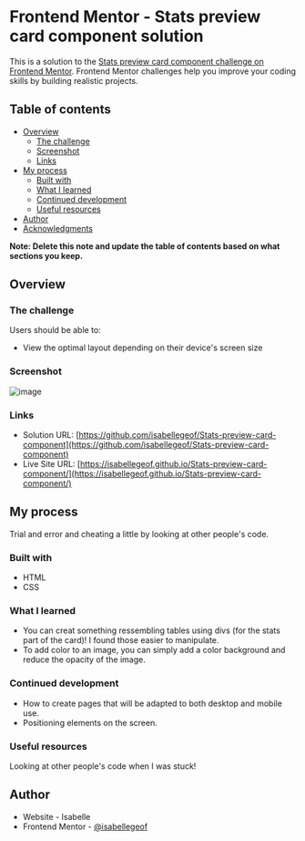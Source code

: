 # Frontend Mentor - Stats preview card component solution

This is a solution to the [Stats preview card component challenge on Frontend Mentor](https://www.frontendmentor.io/challenges/stats-preview-card-component-8JqbgoU62). Frontend Mentor challenges help you improve your coding skills by building realistic projects. 

## Table of contents

- [Overview](#overview)
  - [The challenge](#the-challenge)
  - [Screenshot](#screenshot)
  - [Links](#links)
- [My process](#my-process)
  - [Built with](#built-with)
  - [What I learned](#what-i-learned)
  - [Continued development](#continued-development)
  - [Useful resources](#useful-resources)
- [Author](#author)
- [Acknowledgments](#acknowledgments)

**Note: Delete this note and update the table of contents based on what sections you keep.**

## Overview

### The challenge

Users should be able to:

- View the optimal layout depending on their device's screen size

### Screenshot

![image](https://user-images.githubusercontent.com/97408182/150236433-ce044c1c-893e-4cea-aae8-fa50bcc4a208.png)


### Links

- Solution URL: [https://github.com/isabellegeof/Stats-preview-card-component](https://github.com/isabellegeof/Stats-preview-card-component)
- Live Site URL: [https://isabellegeof.github.io/Stats-preview-card-component/](https://isabellegeof.github.io/Stats-preview-card-component/)

## My process

Trial and error and cheating a little by looking at other people's code.

### Built with

- HTML
- CSS

### What I learned

- You can creat something ressembling tables using divs (for the stats part of the card)! I found those easier to manipulate.
- To add color to an image, you can simply add a color background and reduce the opacity of the image.


### Continued development

- How to create pages that will be adapted to both desktop and mobile use.
- Positioning elements on the screen.


### Useful resources

Looking at other people's code when I was stuck!


## Author

- Website - Isabelle
- Frontend Mentor - [@isabellegeof](https://www.frontendmentor.io/profile/isabellegeof)
